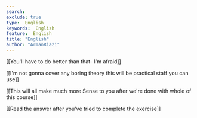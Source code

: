 ```yaml
---
search:
exclude: true
type:  English
keywords:  English
feature:  English
title: "English"
author: "ArmanRiazi"
---
```


[[You'll have to do better than that- I'm afraid]]

[[I'm not gonna cover any boring theory this will be practical staff you can use]]

[[This will all make much more Sense to you after we're done with whole of this course]]

[[Read the answer after you've tried to complete the exercise]]